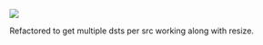 ![](https://db-feed.s3.amazonaws.com/legacy/gif-2021-08-21_12-20-26@2x-1629563051.gif)

Refactored to get multiple dsts per src working along with resize. 
